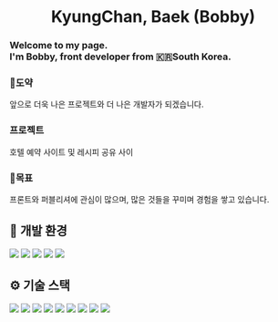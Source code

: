 <h1 align="center">KyungChan, Baek (Bobby)</h1>

### Welcome to my page. <br> I'm Bobby, front developer from 🇰🇷South Korea.

<h3>🦢도약</h3>
앞으로 더욱 나은 프로젝트와 더 나은 개발자가 되겠습니다.

<h3>프로젝트</h3>
호텔 예약 사이트 및 레시피 공유 사이 

<h3>🤗목표</h3>
프론트와 퍼블리셔에 관심이 많으며, 많은 것들을 꾸미며 경험을 쌓고 있습니다.

## 🧰&nbsp;개발 환경
<div style="dispaly:flex;">
<img src="https://img.shields.io/badge/Eclipse%20IDE-2C2255?style=flat&logo=Eclipse%20IDE&logoColor=white">
<img src="https://img.shields.io/badge/Visual%20Studio%20Code-007ACC?style=flat&logo=Visual%20Studio%20Code&logoColor=white"> 
<img src="https://img.shields.io/badge/Apache%20Tomcat-F8DC75?style=flat&logo=Apache%20Tomcat&logoColor=white">
<img src="https://img.shields.io/badge/Mybatis-000000?style=flat&logo=Mybatis&logoColor=white">
<img src="https://img.shields.io/badge/GitHub-181717?style=flat&logo=GitHub&logoColor=white">   
</div>

## ⚙️&nbsp;기술 스택
<div style="dispaly:flex;">
<img src="https://img.shields.io/badge/spring-6DB33F?style=flat&logo=Spring&logoColor=white">
<img src="https://img.shields.io/badge/HTML5-E34F26?style=flat&logo=HTML5&logoColor=white">
<img src="https://img.shields.io/badge/CSS3-1572B6?style=flat&logo=CSS3&logoColor=white">
<img src="https://img.shields.io/badge/JavaScript-F7DF1E?style=flat&logo=JavaScript&logoColor=white">
<img src="https://img.shields.io/badge/jQuery-0769AD?style=flat&logo=jQuery&logoColor=white">
<img src="https://img.shields.io/badge/JAVA-4682B4?style=flat&logo=JAVA&logoColor=white">
<img src="https://img.shields.io/badge/Oracle-F80000?style=flat&logo=Oracle&logoColor=white">
<img src="https://img.shields.io/badge/Ajax-D3D3D3?style=flat&logo=Ajax&logoColor=white">
<img src="https://img.shields.io/badge/Bootstrap-7952B3?style=flat&logo=Bootstrap&logoColor=white">
</div>
